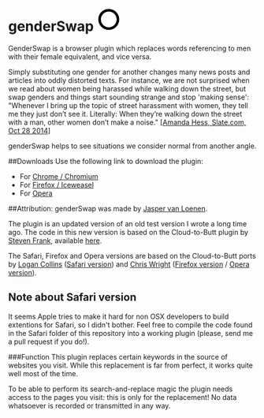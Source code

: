 # genderSwap ![](https://raw.githubusercontent.com/javl/genderSwap/master/icons/icon_48.png "")

GenderSwap is a browser plugin which replaces words referencing to men with their female equivalent, and vice versa.

Simply substituting one gender for another changes many news posts and articles into oddly distorted texts. For instance, we are not surprised when we read about women being harassed while walking down the street, but swap genders and things start sounding strange and stop 'making sense': "Whenever I bring up the topic of street harassment with women, they tell me they just don’t see it. Literally: When they’re walking down the street with a man, other women don’t make a noise." [[Amanda Hess, Slate.com, Oct 28 2014](http://www.slate.com/blogs/xx_factor/2014/10/28/street_harassment_video_a_hidden_camera_records_what_women_go_through_on.html)]

genderSwap helps to see situations we consider normal from another angle.

##Downloads
Use the following link to download the plugin:

  * For [Chrome / Chromium](https://github.com/javl/genderSwap/blob/master/chrome/genderSwap.crx?raw=true)
  * For [Firefox / Iceweasel](https://github.com/javl/genderSwap/blob/master/firefox/genderSwap.xpi?raw=true)
  * For [Opera](https://github.com/javl/genderSwap/blob/master/opera/genderSwap.oex?raw=true)

##Attribution:
genderSwap was made by [Jasper van Loenen](http://jaspervanloenen.com).

The plugin is an updated version of an old test version I wrote a long time ago. The code 
in this new version is based on the Cloud-to-Butt plugin by [Steven Frank](https://github.com/panicsteve), available [here](https://github.com/panicsteve/cloud-to-butt).

The Safari, Firefox and Opera versions are based on the Cloud-to-Butt ports by [Logan Collins](https://github.com/logancollins) ([Safari version](https://github.com/logancollins/cloud-to-butt-safari)) and [Chris Wright](https://github.com/DaveRandom) ([Firefox version](https://github.com/DaveRandom/cloud-to-butt-mozilla) / [Opera version](https://github.com/DaveRandom/cloud-to-butt-opera)).

## Note about Safari version
It seems Apple tries to make it hard for non OSX developers to build extentions for Safari, so I didn't bother. Feel free to compile the code found in the Safari folder of this repository into a working plugin (please, send me a pull request if you do!).

###Function
This plugin replaces certain keywords in the source of websites you visit. While this replacement is far from perfect, it works quite well most of the time.

To be able to perform its search-and-replace magic the plugin needs access to the pages you visit: this is only for the replacement! No data whatsoever is recorded or transmitted in any way.
